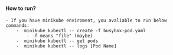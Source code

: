 #### How to run?
    - If you have minikube enviroment, you avaliable to run below commands:
        -  minikube kubectl -- create -f busybox-pod.yaml
            - -f means "file" (maybe)
        -  minikube kubectl -- get pods
        -  minikube kubectl -- logs [Pod Name]